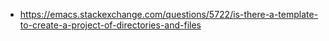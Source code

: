 - https://emacs.stackexchange.com/questions/5722/is-there-a-template-to-create-a-project-of-directories-and-files